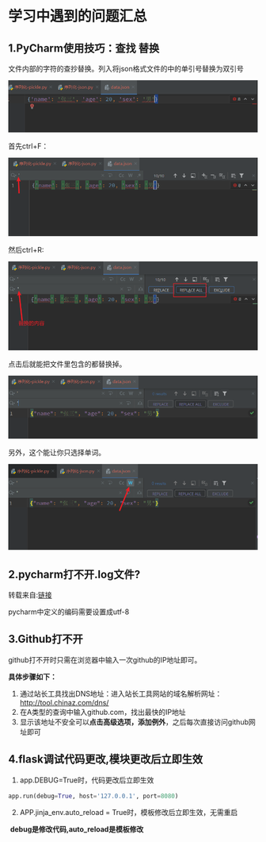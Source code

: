 # 学习中遇到的问题汇总

## 1.PyCharm使用技巧：查找 替换

文件内部的字符的查抄替换。列入将json格式文件的中的单引号替换为双引号

![](其他问题汇总.assets/1.png)

首先ctrl+F：

![](其他问题汇总.assets/2.png)

然后ctrl+R:

![](其他问题汇总.assets/3.png)

点击后就能把文件里包含的都替换掉。

![](其他问题汇总.assets/4.png)

另外，这个能让你只选择单词。

![](其他问题汇总.assets/5.png)

## 2.pycharm打不开.log文件?

转载来自:[链接](https://blog.csdn.net/weixin_44780625/article/details/118068491)

pycharm中定义的编码需要设置成utf-8

## 3.Github打不开

github打不开时只需在浏览器中输入一次github的IP地址即可。 

**具体步骤如下：**

1. 通过站长工具找出DNS地址：进入站长工具网站的域名解析网址：http://tool.chinaz.com/dns/ 
2. 在A类型的查询中输入github.com，找出最快的IP地址
3. 显示该地址不安全可以**点击高级选项，添加例外**，之后每次直接访问github网址即可

## 4.flask调试代码更改,模块更改后立即生效

1. app.DEBUG=True时，代码更改后立即生效

```python
app.run(debug=True, host='127.0.0.1', port=8080)
```

2. APP.jinja_env.auto_reload = True时，模板修改后立即生效，无需重启

​	**debug是修改代码,auto_reload是模板修改**

